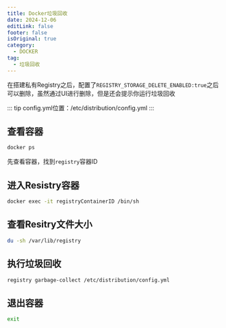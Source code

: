 ```yaml
---
title: Docker垃圾回收
date: 2024-12-06
editLink: false
footer: false
isOriginal: true
category:
  - DOCKER
tag:
  - 垃圾回收
---
```


在搭建私有Registry之后，配置了`REGISTRY_STORAGE_DELETE_ENABLED:true`之后可以删除，虽然通过UI进行删除，但是还会提示你运行垃圾回收

::: tip
config.yml位置：/etc/distribution/config.yml
:::

## 查看容器

```bash
docker ps
```

先查看容器，找到`registry`容器ID

## 进入Resistry容器

```bash
docker exec -it registryContainerID /bin/sh
```

## 查看Resitry文件大小

```bash
du -sh /var/lib/registry
```

## 执行垃圾回收

```bash
registry garbage-collect /etc/distribution/config.yml
```

## 退出容器

```bash
exit
```

